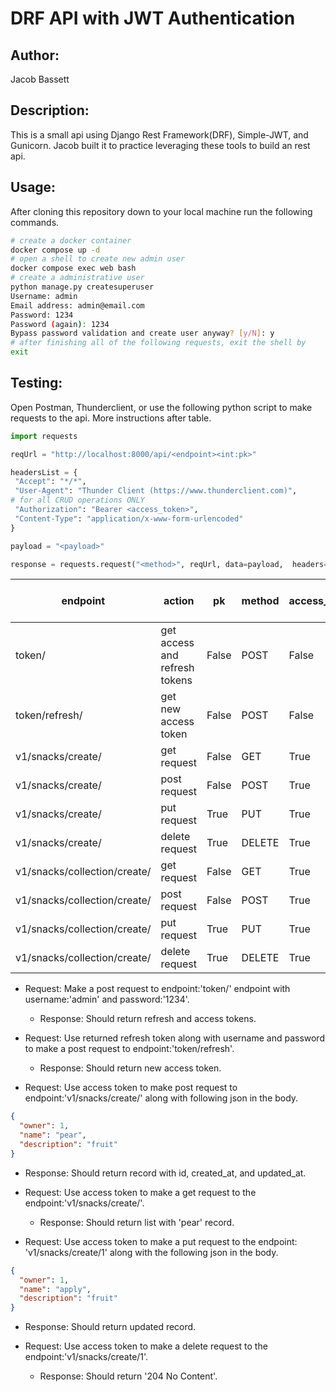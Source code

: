 # DRF API with JWT Authentication

## Author:
Jacob Bassett

## Description: 
This is a small api using Django Rest Framework(DRF), Simple-JWT, and Gunicorn. Jacob built it to practice leveraging these tools to build an rest api.

## Usage:

After cloning this repository down to your local machine run the following commands.
```bash
# create a docker container 
docker compose up -d
# open a shell to create new admin user
docker compose exec web bash
# create a administrative user
python manage.py createsuperuser
Username: admin
Email address: admin@email.com
Password: 1234
Password (again): 1234
Bypass password validation and create user anyway? [y/N]: y
# after finishing all of the following requests, exit the shell by
exit
```

## Testing:

Open Postman, Thunderclient, or use the following python script to make requests to the api. More instructions after table.
```python
import requests

reqUrl = "http://localhost:8000/api/<endpoint><int:pk>"

headersList = {
 "Accept": "*/*",
 "User-Agent": "Thunder Client (https://www.thunderclient.com)",
# for all CRUD operations ONLY
 "Authorization": "Bearer <access_token>", 
 "Content-Type": "application/x-www-form-urlencoded" 
}

payload = "<payload>"

response = requests.request("<method>", reqUrl, data=payload,  headers=headersList)
```

| endpoint                     | action                        | pk    | method | access_token | refresh_token | password & username | payload                                                                        |
|------------------------------|-------------------------------|-------|--------|--------------|---------------|---------------------|--------------------------------------------------------------------------------|
| token/                       | get access and refresh tokens | False | POST   | False        | False         | True                | "password=<password>&username=<username>"                                      |
| token/refresh/               | get new access token          | False | POST   | False        | True          | True                | "refresh=<refresh_token>&password=<password>&username=<username>"              |
| v1/snacks/create/            | get request                   | False | GET    | True         | False         | False               | ""                                                                             |
| v1/snacks/create/            | post request                  | False | POST   | True         | False         | False               | json.dumps({"owner": 1, "name": "bananas", "description": "fruit"})            |
| v1/snacks/create/            | put request                   | True  | PUT    | True         | False         | False               | json.dumps({"id":1, "owner": 1, "name": "bananas", "description": "fruities"}) |
| v1/snacks/create/            | delete request                | True  | DELETE | True         | False         | False               | ""                                                                             |
| v1/snacks/collection/create/ | get request                   | False | GET    | True         | False         | False               | ""                                                                             |
| v1/snacks/collection/create/ | post request                  | False | POST   | True         | False         | False               | json.dumps({"owner": 1, "snacks": [1]})                                        |
| v1/snacks/collection/create/ | put request                   | True  | PUT    | True         | False         | False               | json.dumps({"id": 1, "owner": 1, "snacks": [1]})                               |
| v1/snacks/collection/create/ | delete request                | True  | DELETE | True         | False         | False               | ""                                                                             |


* Request: Make a post request to endpoint:'token/' endpoint with username:'admin' and password:'1234'. 
  * Response: Should return refresh and access tokens.
  
* Request: Use returned refresh token along with username and password to make a post request to endpoint:'token/refresh'.
  * Response: Should return new access token.
  
* Request: Use access token to make post request to endpoint:'v1/snacks/create/' along with following json in the body.
```json
{
  "owner": 1,
  "name": "pear",
  "description": "fruit"
}
```
  * Response: Should return record with id, created_at, and updated_at.

* Request: Use access token to make a get request to the endpoint:'v1/snacks/create/'.
  * Response: Should return list with 'pear' record.

* Request: Use access token to make a put request to the endpoint: 'v1/snacks/create/1' along with the following json in the body.
```json
{
  "owner": 1,
  "name": "apply",
  "description": "fruit"
}
```
  * Response: Should return updated record.

* Request: Use access token to make a delete request to the endpoint:'v1/snacks/create/1'.
  * Response: Should return '204 No Content'.
